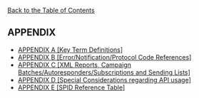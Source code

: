 <a href="/1.3/README.md">Back to the Table of Contents</a>
<h2>APPENDIX</h2>
<ul>
<li><a href="APPENDIX_A.md">APPENDIX A [Key Term Definitions]</a></li>
<li><a href="APPENDIX_B.md">APPENDIX B [Error/Notification/Protocol Code References]</a></li>
<li><a href="APPENDIX_C.md">APPENDIX C [XML Reports, Campaign Batches/Autoresponders/Subscriptions and Sending Lists]</a></li>
<li><a href="APPENDIX_D.md">APPENDIX D [Special Considerations regarding API usage]</a></li>
<li><a href="APPENDIX_E.md">APPENDIX E [SPID Reference Table]</a></li>
</ul>
